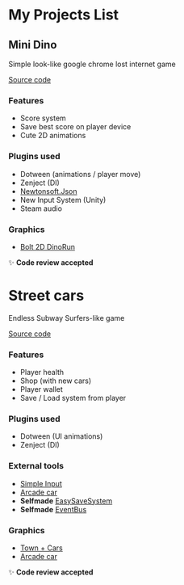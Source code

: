 # My Projects List
## Mini Dino

Simple look-like google chrome lost internet game

[Source code](https://nodejs.org/)

### Features

- Score system
- Save best score on player device
- Cute 2D animations

### Plugins used

- Dotween (animations / player move)
- Zenject (DI)
- [Newtonsoft.Json](https://github.com/JamesNK/Newtonsoft.Json)
- New Input System (Unity)
- Steam audio

### Graphics
- [Bolt 2D DinoRun](https://assetstore.unity.com/packages/2d/characters/bolt-2d-dinorun-assets-pack-188721)

✨ **Code review  accepted**


# Street cars

Endless Subway Surfers-like game

[Source code](https://nodejs.org/)

### Features

- Player health
- Shop (with new cars)
- Player wallet
- Save / Load system from player

### Plugins used

- Dotween (UI animations)
- Zenject (DI)

### External tools

- [Simple Input](https://assetstore.unity.com/packages/tools/input-management/simple-input-system-113033)
- [Arcade car](https://assetstore.unity.com/packages/tools/physics/arcade-car-physics-119484)
- **Selfmade** [EasySaveSystem]()
- **Selfmade** [EventBus]()


### Graphics
- [Town + Cars](https://assetstore.unity.com/packages/3d/environments/simplepoly-city-low-poly-assets-58899)
- [Arcade car](https://assetstore.unity.com/packages/tools/physics/arcade-car-physics-119484)

✨ **Code review  accepted**